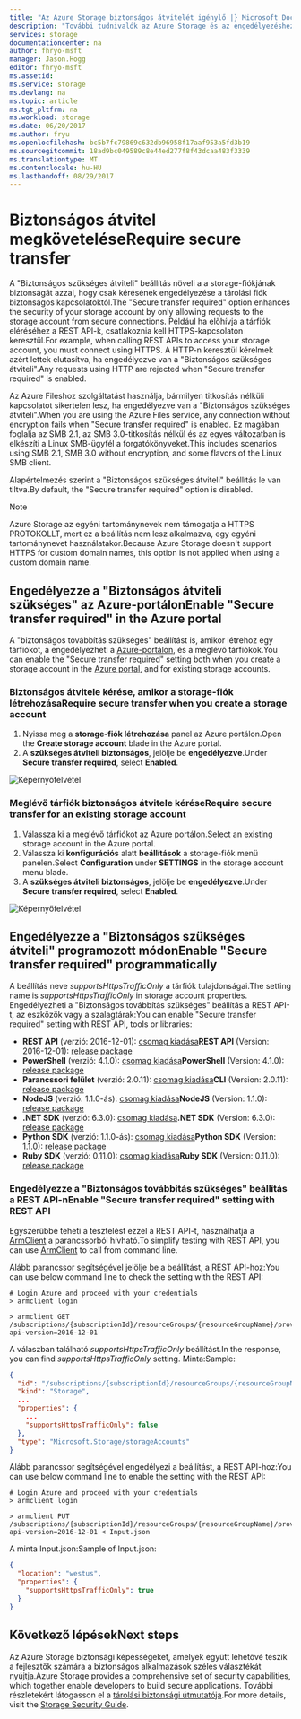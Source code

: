 ```yaml
---
title: "Az Azure Storage biztonságos átvitelét igénylő |} Microsoft Docs"
description: "További tudnivalók az Azure Storage és az engedélyezéshez \"Biztonságos átvitelét igénylő\" szolgáltatás."
services: storage
documentationcenter: na
author: fhryo-msft
manager: Jason.Hogg
editor: fhryo-msft
ms.assetid: 
ms.service: storage
ms.devlang: na
ms.topic: article
ms.tgt_pltfrm: na
ms.workload: storage
ms.date: 06/20/2017
ms.author: fryu
ms.openlocfilehash: bc5b7fc79869c632db96958f17aaf953a5fd3b19
ms.sourcegitcommit: 18ad9bc049589c8e44ed277f8f43dcaa483f3339
ms.translationtype: MT
ms.contentlocale: hu-HU
ms.lasthandoff: 08/29/2017
---
```

# <a name="require-secure-transfer"></a><span data-ttu-id="ecac1-103">Biztonságos átvitel megkövetelése</span><span class="sxs-lookup"><span data-stu-id="ecac1-103">Require secure transfer</span></span>

<span data-ttu-id="ecac1-104">A "Biztonságos szükséges átviteli" beállítás növeli a a storage-fiókjának biztonságát azzal, hogy csak kérésének engedélyezése a tárolási fiók biztonságos kapcsolatoktól.</span><span class="sxs-lookup"><span data-stu-id="ecac1-104">The "Secure transfer required" option enhances the security of your storage account by only allowing requests to the storage account from secure connections.</span></span> <span data-ttu-id="ecac1-105">Például ha előhívja a tárfiók eléréséhez a REST API-k, csatlakoznia kell HTTPS-kapcsolaton keresztül.</span><span class="sxs-lookup"><span data-stu-id="ecac1-105">For example, when calling REST APIs to access your storage account, you must connect using HTTPS.</span></span> <span data-ttu-id="ecac1-106">A HTTP-n keresztül kérelmek azért lettek elutasítva, ha engedélyezve van a "Biztonságos szükséges átviteli".</span><span class="sxs-lookup"><span data-stu-id="ecac1-106">Any requests using HTTP are rejected when "Secure transfer required" is enabled.</span></span>

<span data-ttu-id="ecac1-107">Az Azure Fileshoz szolgáltatást használja, bármilyen titkosítás nélküli kapcsolatot sikertelen lesz, ha engedélyezve van a "Biztonságos szükséges átviteli".</span><span class="sxs-lookup"><span data-stu-id="ecac1-107">When you are using the Azure Files service, any connection without encryption fails when "Secure transfer required" is enabled.</span></span> <span data-ttu-id="ecac1-108">Ez magában foglalja az SMB 2.1, az SMB 3.0-titkosítás nélkül és az egyes változatban is elkészíti a Linux SMB-ügyfél a forgatókönyveket.</span><span class="sxs-lookup"><span data-stu-id="ecac1-108">This includes scenarios using SMB 2.1, SMB 3.0 without encryption, and some flavors of the Linux SMB client.</span></span> 

<span data-ttu-id="ecac1-109">Alapértelmezés szerint a "Biztonságos szükséges átviteli" beállítás le van tiltva.</span><span class="sxs-lookup"><span data-stu-id="ecac1-109">By default, the "Secure transfer required" option is disabled.</span></span>

> [!NOTE]
> <span data-ttu-id="ecac1-110">Azure Storage az egyéni tartománynevek nem támogatja a HTTPS PROTOKOLLT, mert ez a beállítás nem lesz alkalmazva, egy egyéni tartománynevet használatakor.</span><span class="sxs-lookup"><span data-stu-id="ecac1-110">Because Azure Storage doesn't support HTTPS for custom domain names, this option is not applied when using a custom domain name.</span></span>

## <a name="enable-secure-transfer-required-in-the-azure-portal"></a><span data-ttu-id="ecac1-111">Engedélyezze a "Biztonságos átviteli szükséges" az Azure-portálon</span><span class="sxs-lookup"><span data-stu-id="ecac1-111">Enable "Secure transfer required" in the Azure portal</span></span>

<span data-ttu-id="ecac1-112">A "biztonságos továbbítás szükséges" beállítást is, amikor létrehoz egy tárfiókot, a engedélyezheti a [Azure-portálon](https://portal.azure.com), és a meglévő tárfiókok.</span><span class="sxs-lookup"><span data-stu-id="ecac1-112">You can enable the "Secure transfer required" setting both when you create a storage account in the [Azure portal](https://portal.azure.com), and for existing storage accounts.</span></span>

### <a name="require-secure-transfer-when-you-create-a-storage-account"></a><span data-ttu-id="ecac1-113">Biztonságos átvitele kérése, amikor a storage-fiók létrehozása</span><span class="sxs-lookup"><span data-stu-id="ecac1-113">Require secure transfer when you create a storage account</span></span>

1. <span data-ttu-id="ecac1-114">Nyissa meg a **storage-fiók létrehozása** panel az Azure portálon.</span><span class="sxs-lookup"><span data-stu-id="ecac1-114">Open the **Create storage account** blade in the Azure portal.</span></span>
1. <span data-ttu-id="ecac1-115">A **szükséges átviteli biztonságos**, jelölje be **engedélyezve**.</span><span class="sxs-lookup"><span data-stu-id="ecac1-115">Under **Secure transfer required**, select **Enabled**.</span></span>

  ![Képernyőfelvétel](./media/storage-require-secure-transfer/secure_transfer_field_in_portal_en_1.png)

### <a name="require-secure-transfer-for-an-existing-storage-account"></a><span data-ttu-id="ecac1-117">Meglévő tárfiók biztonságos átvitele kérése</span><span class="sxs-lookup"><span data-stu-id="ecac1-117">Require secure transfer for an existing storage account</span></span>

1. <span data-ttu-id="ecac1-118">Válassza ki a meglévő tárfiókot az Azure portálon.</span><span class="sxs-lookup"><span data-stu-id="ecac1-118">Select an existing storage account in the Azure portal.</span></span>
1. <span data-ttu-id="ecac1-119">Válassza ki **konfigurációs** alatt **beállítások** a storage-fiók menü panelen.</span><span class="sxs-lookup"><span data-stu-id="ecac1-119">Select **Configuration** under **SETTINGS** in the storage account menu blade.</span></span>
1. <span data-ttu-id="ecac1-120">A **szükséges átviteli biztonságos**, jelölje be **engedélyezve**.</span><span class="sxs-lookup"><span data-stu-id="ecac1-120">Under **Secure transfer required**, select **Enabled**.</span></span>

  ![Képernyőfelvétel](./media/storage-require-secure-transfer/secure_transfer_field_in_portal_en_2.png)

## <a name="enable-secure-transfer-required-programmatically"></a><span data-ttu-id="ecac1-122">Engedélyezze a "Biztonságos szükséges átviteli" programozott módon</span><span class="sxs-lookup"><span data-stu-id="ecac1-122">Enable "Secure transfer required" programmatically</span></span>

<span data-ttu-id="ecac1-123">A beállítás neve _supportsHttpsTrafficOnly_ a tárfiók tulajdonságai.</span><span class="sxs-lookup"><span data-stu-id="ecac1-123">The setting name is _supportsHttpsTrafficOnly_ in storage account properties.</span></span> <span data-ttu-id="ecac1-124">Engedélyezheti a "Biztonságos továbbítás szükséges" beállítás a REST API-t, az eszközök vagy a szalagtárak:</span><span class="sxs-lookup"><span data-stu-id="ecac1-124">You can enable "Secure transfer required" setting with REST API, tools or libraries:</span></span>

* <span data-ttu-id="ecac1-125">**REST API** (verzió: 2016-12-01): [csomag kiadása](https://docs.microsoft.com/en-us/rest/api/storagerp/storageaccounts)</span><span class="sxs-lookup"><span data-stu-id="ecac1-125">**REST API** (Version: 2016-12-01): [release package](https://docs.microsoft.com/en-us/rest/api/storagerp/storageaccounts)</span></span>
* <span data-ttu-id="ecac1-126">**PowerShell** (verzió: 4.1.0): [csomag kiadása](https://docs.microsoft.com/en-us/powershell/module/azurerm.storage/set-azurermstorageaccount?view=azurermps-4.1.0)</span><span class="sxs-lookup"><span data-stu-id="ecac1-126">**PowerShell** (Version: 4.1.0): [release package](https://docs.microsoft.com/en-us/powershell/module/azurerm.storage/set-azurermstorageaccount?view=azurermps-4.1.0)</span></span>
* <span data-ttu-id="ecac1-127">**Parancssori felület** (verzió: 2.0.11): [csomag kiadása](https://pypi.python.org/pypi/azure-cli-storage/2.0.11)</span><span class="sxs-lookup"><span data-stu-id="ecac1-127">**CLI** (Version: 2.0.11): [release package](https://pypi.python.org/pypi/azure-cli-storage/2.0.11)</span></span>
* <span data-ttu-id="ecac1-128">**NodeJS** (verzió: 1.1.0-ás): [csomag kiadása](https://www.npmjs.com/package/azure-arm-storage/)</span><span class="sxs-lookup"><span data-stu-id="ecac1-128">**NodeJS** (Version: 1.1.0): [release package](https://www.npmjs.com/package/azure-arm-storage/)</span></span>
* <span data-ttu-id="ecac1-129">**.NET SDK** (verzió: 6.3.0): [csomag kiadása](https://www.nuget.org/packages/Microsoft.Azure.Management.Storage/6.3.0-preview)</span><span class="sxs-lookup"><span data-stu-id="ecac1-129">**.NET SDK** (Version: 6.3.0): [release package](https://www.nuget.org/packages/Microsoft.Azure.Management.Storage/6.3.0-preview)</span></span>
* <span data-ttu-id="ecac1-130">**Python SDK** (verzió: 1.1.0-ás): [csomag kiadása](https://pypi.python.org/pypi/azure-mgmt-storage/1.1.0)</span><span class="sxs-lookup"><span data-stu-id="ecac1-130">**Python SDK** (Version: 1.1.0): [release package](https://pypi.python.org/pypi/azure-mgmt-storage/1.1.0)</span></span>
* <span data-ttu-id="ecac1-131">**Ruby SDK** (verzió: 0.11.0): [csomag kiadása](https://rubygems.org/gems/azure_mgmt_storage)</span><span class="sxs-lookup"><span data-stu-id="ecac1-131">**Ruby SDK** (Version: 0.11.0): [release package](https://rubygems.org/gems/azure_mgmt_storage)</span></span>

### <a name="enable-secure-transfer-required-setting-with-rest-api"></a><span data-ttu-id="ecac1-132">Engedélyezze a "Biztonságos továbbítás szükséges" beállítás a REST API-n</span><span class="sxs-lookup"><span data-stu-id="ecac1-132">Enable "Secure transfer required" setting with REST API</span></span>

<span data-ttu-id="ecac1-133">Egyszerűbbé teheti a tesztelést ezzel a REST API-t, használhatja a [ArmClient](https://github.com/projectkudu/ARMClient) a parancssorból hívható.</span><span class="sxs-lookup"><span data-stu-id="ecac1-133">To simplify testing with REST API, you can use [ArmClient](https://github.com/projectkudu/ARMClient) to call from command line.</span></span>

 <span data-ttu-id="ecac1-134">Alább parancssor segítségével jelölje be a beállítást, a REST API-hoz:</span><span class="sxs-lookup"><span data-stu-id="ecac1-134">You can use below command line to check the setting with the REST API:</span></span>

```
# Login Azure and proceed with your credentials
> armclient login

> armclient GET  /subscriptions/{subscriptionId}/resourceGroups/{resourceGroupName}/providers/Microsoft.Storage/storageAccounts/{accountName}?api-version=2016-12-01
```

<span data-ttu-id="ecac1-135">A válaszban található _supportsHttpsTrafficOnly_ beállítást.</span><span class="sxs-lookup"><span data-stu-id="ecac1-135">In the response, you can find _supportsHttpsTrafficOnly_ setting.</span></span> <span data-ttu-id="ecac1-136">Minta:</span><span class="sxs-lookup"><span data-stu-id="ecac1-136">Sample:</span></span>

```Json
{
  "id": "/subscriptions/{subscriptionId}/resourceGroups/{resourceGroupName}/providers/Microsoft.Storage/storageAccounts/{accountName}",
  "kind": "Storage",
  ...
  "properties": {
    ...
    "supportsHttpsTrafficOnly": false
  },
  "type": "Microsoft.Storage/storageAccounts"
}
```

<span data-ttu-id="ecac1-137">Alább parancssor segítségével engedélyezi a beállítást, a REST API-hoz:</span><span class="sxs-lookup"><span data-stu-id="ecac1-137">You can use below command line to enable the setting with the REST API:</span></span>

```
# Login Azure and proceed with your credentials
> armclient login

> armclient PUT /subscriptions/{subscriptionId}/resourceGroups/{resourceGroupName}/providers/Microsoft.Storage/storageAccounts/{accountName}?api-version=2016-12-01 < Input.json
```
<span data-ttu-id="ecac1-138">A minta Input.json:</span><span class="sxs-lookup"><span data-stu-id="ecac1-138">Sample of Input.json:</span></span>
```Json
{
  "location": "westus",
  "properties": {
    "supportsHttpsTrafficOnly": true
  }
}
```

## <a name="next-steps"></a><span data-ttu-id="ecac1-139">Következő lépések</span><span class="sxs-lookup"><span data-stu-id="ecac1-139">Next steps</span></span>
<span data-ttu-id="ecac1-140">Az Azure Storage biztonsági képességeket, amelyek együtt lehetővé teszik a fejlesztők számára a biztonságos alkalmazások széles választékát nyújtja.</span><span class="sxs-lookup"><span data-stu-id="ecac1-140">Azure Storage provides a comprehensive set of security capabilities, which together enable developers to build secure applications.</span></span> <span data-ttu-id="ecac1-141">További részletekért látogasson el a [tárolási biztonsági útmutatója](storage-security-guide.md).</span><span class="sxs-lookup"><span data-stu-id="ecac1-141">For more details, visit the [Storage Security Guide](storage-security-guide.md).</span></span>
